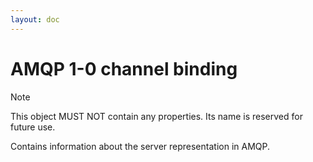 ```yaml
---
layout: doc
---
```


# AMQP 1-0 channel binding

> [!NOTE]
> This object MUST NOT contain any properties. Its name is reserved for future use.

Contains information about the server representation in AMQP.
